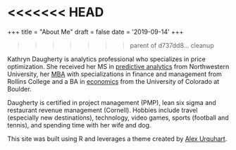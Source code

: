 <<<<<<< HEAD
=======
+++
title = "About Me"
draft = false 
date = '2019-09-14'
+++
>>>>>>> parent of d737dd8... cleanup

Kathryn Daugherty is analytics professional who specializes in price optimization.  She received her MS in <a href="https://sps.northwestern.edu/masters/data-science/">predictive analytics</a> from Northwestern University, her <a href="https://www.rollins.edu/business/mba-programs/early-advantage-mba/">MBA</a> with specializations in finance and management from Rollins College and a BA in <a href="https://www.colorado.edu/economics/">economics</a> from the University of Colorado at Boulder. 

Daugherty is certified in project management (PMP), lean six sigma and restaurant revenue management (Cornell). Hobbies include travel (especially new destinations), technology, video games, sports (football and tennis), and spending time with her wife and dog.

This site was built using R and leverages a theme created by <a href="https://github.com/alexurquhart/hugo-geo">Alex Urquhart</a>.
